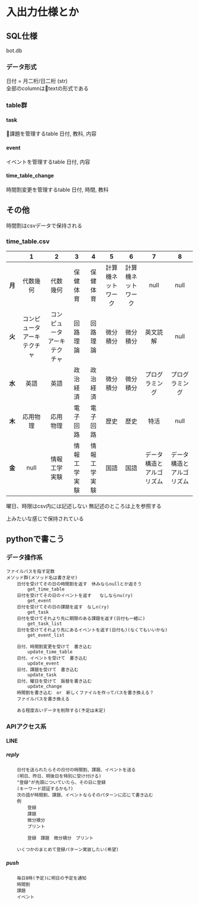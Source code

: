# 入出力仕様とか

## SQL仕様
bot.db

### データ形式
日付 = 月二桁/日二桁 (str)  
全部のcolumnはtextの形式である

### table群
#### task
課題を管理するtable
日付, 教科, 内容

#### event
イベントを管理するtable
日付, 内容

#### time_table_change
時間割変更を管理するtable
日付, 時間, 教科


## その他
時間割はcsvデータで保持される

### time_table.csv
||1|2|3|4|5|6|7|8|
|:-:|:-:|:-:|:-:|:-:|:-:|:-:|:-:|:-:|
|**月**|代数幾何|代数幾何|保健体育|保健体育|計算機ネットワーク|計算機ネットワーク|null|null|
|**火**|コンピュータアーキテクチャ|コンピュータアーキテクチャ|回路理論|回路理論|微分積分|微分積分|英文読解|null|
|**水**|英語|英語|政治経済|政治経済|微分積分|微分積分|プログラミング|プログラミング|
|**木**|応用物理|応用物理|電子回路|電子回路|歴史|歴史|特活|null|
|**金**|null|情報工学実験|情報工学実験|情報工学実験|国語|国語|データ構造とアルゴリズム|データ構造とアルゴリズム|

曜日、時限はcsv内には記述しない
無記述のところは上を参照する

上みたいな感じで保持されている


## pythonで書こう
### データ操作系
	ファイルパスを指す定数
	メソッド群(メソッド名は書き足せ)
		日付を受けてその日の時間割を返す　休みならnullとか返そう
			get_time_table
		日付を受けてその日のイベントを返す	なしならnu(ry)
			get_event
		日付を受けてその日の課題を返す　なしn(ry)
			get_task
		日付を受けてそれより先に期限のある課題を返す(日付も一緒に)
			get_task_list
		日付を受けてそれより先にあるイベントを返す(日付も)(なくてもいいかな)
			get_event_list

		日付、時間割変更を受けて　書き込む
			update_time_table
		日付、イベントを受けて　書き込む
			update_event
		日付、課題を受けて　書き込む
			update_task
		日付、曜日を受けて　振替を書き込む
			update_change
		時間割を書き込む　or　新しくファイルを作ってパスを書き換える？
		ファイルパスを書き換える

		ある程度古いデータを削除する(予定は未定)


### APIアクセス系
#### LINE
##### reply
		日付を送られたらその日付の時間割、課題、イベントを送る
		(明日、昨日、明後日を特別に受け付ける)
		"登録"が先頭についていたら、その日に登録
		(キーワード認証するかも?)
		次の語が時間割、課題、イベントならそのパターンに応じて書き込む
		例
			登録
			課題
			微分積分
			プリント

			登録　課題　微分積分　プリント

		いくつかのまとめて登録パターン実装したい(希望)


##### push
		毎日8時(予定)に明日の予定を通知
		時間割
		課題
		イベント
